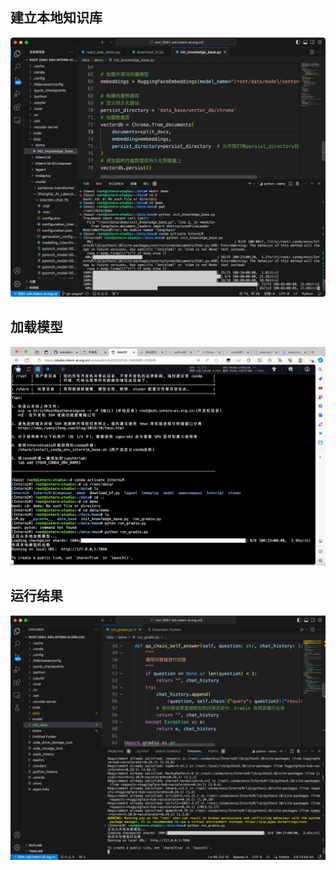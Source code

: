 ## 建立本地知识库
![img.png](../img/3-3.png)
## 加载模型
![img.png](../img/3-4.png)
## 运行结果
![img.png](../img/3-5.png)